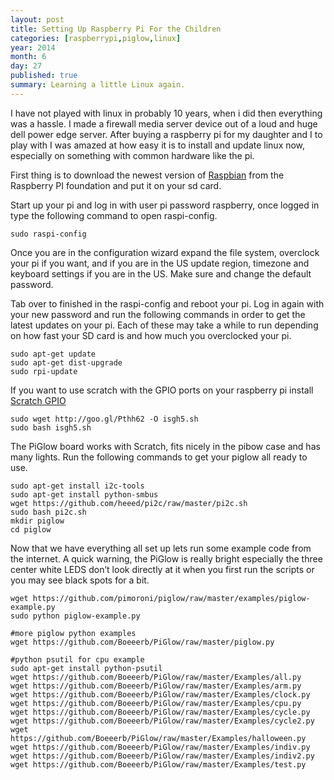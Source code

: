 ```yaml
---
layout: post
title: Setting Up Raspberry Pi For the Children
categories: [raspberrypi,piglow,linux]
year: 2014
month: 6
day: 27
published: true
summary: Learning a little Linux again.
---
```


I have not played with linux in probably 10 years, when i did then everything was a hassle. I made a firewall media server device out of a loud and huge dell power edge server. After buying a raspberry pi for my daughter and I to play with I was amazed at how easy it is to install and update linux now, especially on something with common hardware like the pi.

First thing is to download the newest version of  [Raspbian](https://www.raspberrypi.org/downloads/)  from the Raspberry PI foundation and put it on your sd card.

Start up your pi and log in with user pi password raspberry, once logged in type the following command to open raspi-config.

    sudo raspi-config

Once you are in the configuration wizard expand the file system, overclock your pi if you want, and if you are in the US update region, timezone and keyboard settings if you are in the US. Make sure and change the default password.

Tab over to finished in the raspi-config and reboot your pi. Log in again with your new password and run the following commands in order to get the latest updates on your pi. Each of these may take a while to run depending on how fast your SD card is and how much you overclocked your pi.

    sudo apt-get update
    sudo apt-get dist-upgrade
    sudo rpi-update

If you want to use scratch with the GPIO ports on your raspberry pi install [Scratch GPIO](http://simplesi.net/scratchgpio/scratch-raspberrypi-gpio/)

    sudo wget http://goo.gl/Pthh62 -O isgh5.sh
    sudo bash isgh5.sh

The PiGlow board works with Scratch, fits nicely in the pibow case and has many lights. Run the following commands to get your piglow all ready to use.

    sudo apt-get install i2c-tools
    sudo apt-get install python-smbus
    wget https://github.com/heeed/pi2c/raw/master/pi2c.sh
    sudo bash pi2c.sh
    mkdir piglow
    cd piglow

Now that we have everything all set up lets run some example code from the internet. A quick warning, the PiGlow is really bright especially the three center white LEDS don’t look directly at it when you first run the scripts or you may see black spots for a bit.

    wget https://github.com/pimoroni/piglow/raw/master/examples/piglow-example.py
    sudo python piglow-example.py

    #more piglow python examples
    wget https://github.com/Boeeerb/PiGlow/raw/master/piglow.py

    #python psutil for cpu example
    sudo apt-get install python-psutil
    wget https://github.com/Boeeerb/PiGlow/raw/master/Examples/all.py
    wget https://github.com/Boeeerb/PiGlow/raw/master/Examples/arm.py
    wget https://github.com/Boeeerb/PiGlow/raw/master/Examples/clock.py
    wget https://github.com/Boeeerb/PiGlow/raw/master/Examples/cpu.py
    wget https://github.com/Boeeerb/PiGlow/raw/master/Examples/cycle.py
    wget https://github.com/Boeeerb/PiGlow/raw/master/Examples/cycle2.py
    wget https://github.com/Boeeerb/PiGlow/raw/master/Examples/halloween.py
    wget https://github.com/Boeeerb/PiGlow/raw/master/Examples/indiv.py
    wget https://github.com/Boeeerb/PiGlow/raw/master/Examples/indiv2.py
    wget https://github.com/Boeeerb/PiGlow/raw/master/Examples/test.py
